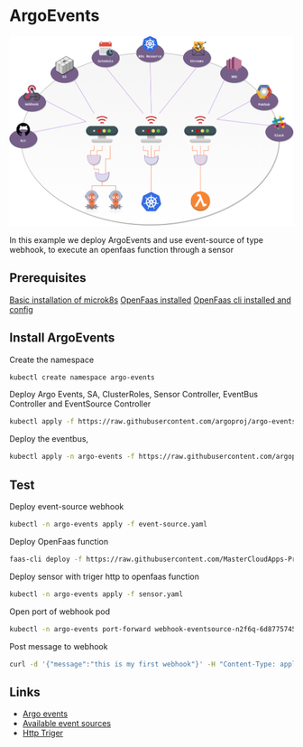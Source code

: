 # ArgoEvents

![Argo Events](https://raw.githubusercontent.com/argoproj/argo-events/master/docs/assets/argo-events-top-level.png)

In this example we deploy ArgoEvents and use event-source of type webhook, to execute an openfaas function through a sensor


## Prerequisites

[Basic installation of microk8s](../../../Microk8s.md)
[OpenFaas installed](../../openFaas/install.md)
[OpenFaas cli installed and config](../../openFaas/readme.md#cli)


## Install ArgoEvents
Create the namespace

```sh
kubectl create namespace argo-events
```

Deploy Argo Events, SA, ClusterRoles, Sensor Controller, EventBus Controller and EventSource Controller

```sh
kubectl apply -f https://raw.githubusercontent.com/argoproj/argo-events/stable/manifests/install.yaml
```

Deploy the eventbus,
```sh
kubectl apply -n argo-events -f https://raw.githubusercontent.com/argoproj/argo-events/stable/examples/eventbus/native.yaml
```

## Test
Deploy event-source webhook
```sh
kubectl -n argo-events apply -f event-source.yaml
```

Deploy OpenFaas function
```bash
faas-cli deploy -f https://raw.githubusercontent.com/MasterCloudApps-Projects/Serverless-Kubernetes/master/faas/openFaas/examples/hello-world.ym
```

Deploy sensor with triger http to openfaas function
```sh
kubectl -n argo-events apply -f sensor.yaml
```

Open port of webhook pod
```sh
kubectl -n argo-events port-forward webhook-eventsource-n2f6q-6d8775745c-pqmvb 12000:12000
```

Post message to webhook
```sh
curl -d '{"message":"this is my first webhook"}' -H "Content-Type: application/json" -X POST http://localhost:12000/example
```

## Links
- [Argo events](https://argoproj.github.io/projects/argo-events/)
- [Available event sources](https://argoproj.github.io/argo-events/concepts/event_source/)
- [Http Triger](https://argoproj.github.io/argo-events/triggers/http-trigger/)
